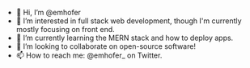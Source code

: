 - 👋 Hi, I’m @emhofer
- 👀 I’m interested in full stack web development, though I'm currently mostly focusing on front end.
- 🌱 I’m currently learning the MERN stack and how to deploy apps.
- 💞️ I’m looking to collaborate on open-source software!
- 📫 How to reach me: @emhofer_ on Twitter.

<!---
emhofer/emhofer is a ✨ special ✨ repository because its `README.md` (this file) appears on your GitHub profile.
You can click the Preview link to take a look at your changes.
--->

